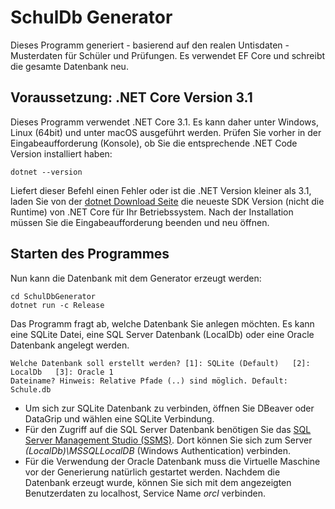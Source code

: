 # SchulDb Generator

Dieses Programm generiert - basierend auf den realen Untisdaten - Musterdaten für Schüler und
Prüfungen. Es verwendet EF Core und schreibt die gesamte Datenbank neu.

## Voraussetzung: .NET Core Version 3.1

Dieses Programm verwendet .NET Core 3.1. Es kann daher unter Windows, Linux (64bit) und unter macOS
ausgeführt werden. Prüfen Sie vorher in der Eingabeaufforderung (Konsole), ob
Sie die entsprechende .NET Code Version installiert haben:

```text
dotnet --version
```

Liefert dieser Befehl einen Fehler oder ist die .NET Version kleiner als 3.1, laden Sie von der
[dotnet Download Seite](https://dotnet.microsoft.com/download) die neueste SDK Version
(nicht die Runtime) von .NET Core für Ihr Betriebssystem. Nach der Installation müssen Sie die
Eingabeaufforderung beenden und neu öffnen.

## Starten des Programmes

Nun kann die Datenbank mit dem Generator erzeugt werden:

```text
cd SchulDbGenerator
dotnet run -c Release
```

Das Programm fragt ab, welche Datenbank Sie anlegen möchten. Es kann eine SQLite Datei, eine SQL
Server Datenbank (LocalDb) oder eine Oracle Datenbank angelegt werden.

```text
Welche Datenbank soll erstellt werden? [1]: SQLite (Default)   [2]: LocalDb   [3]: Oracle 1
Dateiname? Hinweis: Relative Pfade (..) sind möglich. Default: Schule.db
```

- Um sich zur SQLite Datenbank zu verbinden, öffnen Sie DBeaver oder DataGrip und wählen eine SQLite
  Verbindung.
- Für den Zugriff auf die SQL Server Datenbank benötigen Sie das
  [SQL Server Management Studio (SSMS)](https://docs.microsoft.com/en-us/sql/ssms/download-sql-server-management-studio-ssms?view=sql-server-ver15).
  Dort können Sie sich zum Server *(LocalDb)\MSSQLLocalDB* (Windows Authentication) verbinden.
- Für die Verwendung der Oracle Datenbank muss die Virtuelle Maschine vor der Generierung natürlich
  gestartet werden. Nachdem die Datenbank erzeugt wurde, können Sie sich mit dem angezeigten
  Benutzerdaten zu localhost, Service Name *orcl* verbinden.
